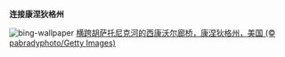 
**连接康涅狄格州**

![bing-wallpaper](https://www.bing.com/th?id=OHR.ConnecticutBridge_ZH-CN4957862425_1920x1080.jpg)
[横跨胡萨托尼克河的西康沃尔廊桥，康涅狄格州，美国 (© pabradyphoto/Getty Images)](https://www.bing.com/search?q=%E8%A5%BF%E5%BA%B7%E6%B2%83%E5%B0%94%E5%BB%8A%E6%A1%A5&amp;form=hpcapt&amp;mkt=zh-cn)
  